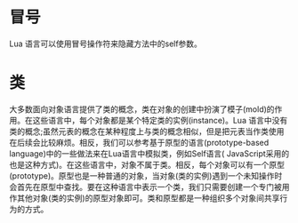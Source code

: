 # 冒号
Lua 语言可以使用冒号操作符来隐藏方法中的self参数。

# 类
大多数面向对象语言提供了类的概念，类在对象的创建中扮演了模子(mold)的作用。在这些语言中，每个对象都是某个特定类的实例(instance)。Lua 语言中没有类的概念;虽然元表的概念在某种程度上与类的概念相似，但是把元表当作类使用在后续会比较麻烦。相反，我们可以参考基于原型的语言(prototype-based language)中的一些做法来在Lua语言中模拟类，例如Self语言( JavaScript采用的也是这种方式)。在这些语言中，对象不属于类。相反，每个对象可以有一个原型(prototype)。原型也是一种普通的对象，当对象(类的实例)遇到一个未知操作时会首先在原型中查找。要在这种语言中表示一个类，我们只需要创建一个专门被用作其他对象(类的实例)的原型对象即可。类和原型都是一种组织多个对象间共享行为的方式。

